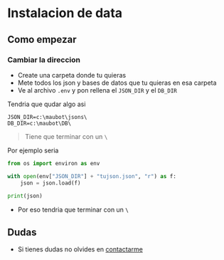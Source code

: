 # Instalacion de data

## Como empezar

### Cambiar la direccion

* Create una carpeta donde tu quieras
* Mete todos los json y bases de datos que tu quieras en esa carpeta
* Ve al archivo `.env` y pon rellena el `JSON_DIR` y el `DB_DIR`

Tendria que qudar algo asi
```env
JSON_DIR=c:\maubot\jsons\
DB_DIR=c:\maubot\DB\
```

> Tiene que terminar con un `\`

Por ejemplo seria

```python
from os import environ as env

with open(env["JSON_DIR"] + "tujson.json", "r") as f:
	json = json.load(f)
    
print(json)
```

* Por eso tendria que terminar con un `\`

## Dudas
* Si tienes dudas no olvides en [contactarme](http://github.com/maubg-debug)
